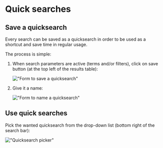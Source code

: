 # Quick searches

## Save a quicksearch

Every search can be saved as a quicksearch in order to be used as a shortcut and save time in regular usage.

The process is simple:

1. When search parameters are active (terms and/or filters), click on save button (at the top left of the results table):

    !["Form to save a quicksearch"](/assets/search_quicksearch_save_button_en.png)

2. Give it a name:

    !["Form to name a quicksearch"](/assets/search_quicksearch_save_popup_en.png)

## Use quick searches

Pick the wanted quicksearch from the drop-down list (bottom right of the search bar):

!["Quicksearch picker"](/assets/search_quicksearch_pick_en.png)
